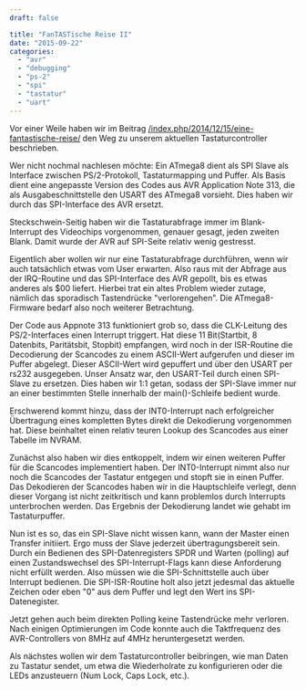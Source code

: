 ```yaml
---
draft: false

title: "FanTASTische Reise II"
date: "2015-09-22"
categories: 
  - "avr"
  - "debugging"
  - "ps-2"
  - "spi"
  - "tastatur"
  - "uart"
---
```


Vor einer Weile haben wir im Beitrag [/index.php/2014/12/15/eine-fantastische-reise/](/index.php/2014/12/15/eine-fantastische-reise/) den Weg zu unserem aktuellen Tastaturcontroller beschrieben.

Wer nicht nochmal nachlesen möchte: Ein ATmega8 dient als SPI Slave als Interface zwischen PS/2-Protokoll, Tastaturmapping und Puffer. Als Basis dient eine angepasste Version des Codes aus AVR Application Note 313, die als Ausgabeschnittstelle den USART des ATmega8 vorsieht. Dies haben wir durch das SPI-Interface des AVR ersetzt.

Steckschwein-Seitig haben wir die Tastaturabfrage immer im Blank-Interrupt des Videochips vorgenommen, genauer gesagt, jeden zweiten Blank. Damit wurde der AVR auf SPI-Seite relativ wenig gestresst.

Eigentlich aber wollen wir nur eine Tastaturabfrage durchführen, wenn wir auch tatsächlich etwas vom User erwarten. Also raus mit der Abfrage aus der IRQ-Routine und das SPI-Interface des AVR gepollt, bis es etwas anderes als $00 liefert. Hierbei trat ein altes Problem wieder zutage, nämlich das sporadisch Tastendrücke "verlorengehen". Die ATmega8-Firmware bedarf also noch weiterer Betrachtung.

Der Code aus Appnote 313 funktioniert grob so, dass die CLK-Leitung des PS/2-Interfaces einen Interrupt triggert. Hat diese 11 Bit(Startbit, 8 Datenbits, Paritätsbit, Stopbit) empfangen, wird noch in der ISR-Routine die Decodierung der Scancodes zu einem ASCII-Wert aufgerufen und dieser im Puffer abgelegt. Dieser ASCII-Wert wird gepuffert und über den USART per rs232 ausgegeben. Unser Ansatz war, den USART-Teil durch einen SPI-Slave zu ersetzen. Dies haben wir 1:1 getan, sodass der SPI-Slave immer nur an einer bestimmten Stelle innerhalb der main()-Schleife bedient wurde.

Erschwerend kommt hinzu, dass der INT0-Interrupt nach erfolgreicher Übertragung eines kompletten Bytes direkt die Dekodierung vorgenommen hat. Diese beinhaltet einen relativ teuren Lookup des Scancodes aus einer Tabelle im NVRAM.

Zunächst also haben wir dies entkoppelt, indem wir einen weiteren Puffer für die Scancodes implementiert haben. Der INT0-Interrupt nimmt also nur noch die Scancodes der Tastatur entgegen und stopft sie in einen Puffer. Das Dekodieren der Scancodes haben wir in die Hauptschleife verlegt, denn dieser Vorgang ist nicht zeitkritisch und kann problemlos durch Interrupts unterbrochen werden. Das Ergebnis der Dekodierung landet wie gehabt im Tastaturpuffer.

Nun ist es so, das ein SPI-Slave nicht wissen kann, wann der Master einen Transfer initiiert. Ergo muss der Slave jederzeit übertragungsbereit sein. Durch ein Bedienen des SPI-Datenregisters SPDR und Warten (polling) auf einen Zustandswechsel des SPI-Interrupt-Flags kann diese Anforderung nicht erfüllt werden. Also müssen wie die SPI-Schnittstelle auch über Interrupt bedienen. Die SPI-ISR-Routine holt also jetzt jedesmal das aktuelle Zeichen oder eben "0" aus dem Puffer und legt den Wert ins SPI-Datenegister.

Jetzt gehen auch beim direkten Polling keine Tastendrücke mehr verloren. Nach einigen Optimierungen im Code konnte auch die Taktfrequenz des AVR-Controllers von 8MHz auf 4MHz heruntergesetzt werden.

Als nächstes wollen wir dem Tastaturcontroller beibringen, wie man Daten zu Tastatur sendet, um etwa die Wiederholrate zu konfigurieren oder die LEDs anzusteuern (Num Lock, Caps Lock, etc.).
